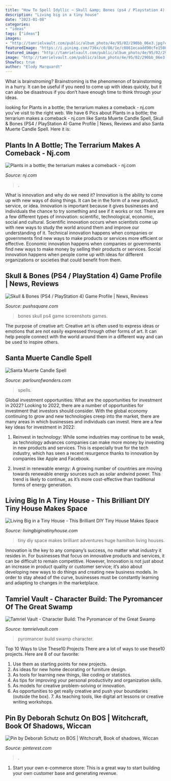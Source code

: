 ```yaml
---
title: "How To Spell Idyllic ~ Skull &amp; Bones (ps4 / Playstation 4) Game Profile"
description: "Living big in a tiny house"
date: "2023-01-08"
categories:
- "ideas"
tags: ["ideas"]
images:
- "http://tamrielvault.com/public/album_photo/4e/95/02/290bb_06e3.jpg?c=4f34"
featuredImage: "https://i.pinimg.com/736x/c0/86/1e/c0861ecaadd90cfe15085978074e2662.jpg"
featured_image: "http://tamrielvault.com/public/album_photo/4e/95/02/290bb_06e3.jpg?c=4f34"
image: "http://tamrielvault.com/public/album_photo/4e/95/02/290bb_06e3.jpg?c=4f34"
ShowToc: true
author: "Elody Marquardt"
---
```



What is brainstroming? Brainstroming is the phenomenon of brainstorming in a hurry. It can be useful if you need to come up with ideas quickly, but it can also be disastrous if you don’t have enough time to think through your ideas.

	

		
looking for Plants in a bottle; the terrarium makes a comeback - nj.com you've visit to the right web. We have 6 Pics about Plants in a bottle; the terrarium makes a comeback - nj.com like Santa Muerte Candle Spell, Skull &amp; Bones (PS4 / PlayStation 4) Game Profile | News, Reviews and also Santa Muerte Candle Spell. Here it is:
		
    
## Plants In A Bottle; The Terrarium Makes A Comeback - Nj.com

<img loading=lazy src="https://www.nj.com/resizer/VbHVGzdpNn8h311Dzk0OAfmmrz0=/1280x0/smart/advancelocal-adapter-image-uploads.s3.amazonaws.com/image.nj.com/home/njo-media/width2048/img/insidejersey_impact/photo/terrarium-garden-inside-jerseyjpg-4f6e584c0ad1c49e.jpg" onerror="this.onerror=null;this.src='https://tse3.mm.bing.net/th?id=OIP.xsmQk3P1bmR5kmdAFCmRmwHaKQ&amp;pid=15.1';" alt="Plants in a bottle; the terrarium makes a comeback - nj.com">

_Source: nj.com_

>. 

	

What is innovation and why do we need it?
Innovation is the ability to come up with new ways of doing things. It can be in the form of a new product, service, or idea. Innovation is important because it gives businesses and individuals the chance to try something and see if it works or not.
There are a few different types of innovation: scientific, technological, economic, social and cultural. Scientific innovation occurs when scientists come up with new ways to study the world around them and improve our understanding of it. Technical innovation happens when companies or governments find new ways to make products or services more efficient or effective. Economic innovation happens when companies or governments find new ways to make money by selling their products or services. Social innovation happens when people come up with ideas for different organizations or societies that could benefit from them.

    
## Skull &amp; Bones (PS4 / PlayStation 4) Game Profile | News, Reviews

<img loading=lazy src="https://images.pushsquare.com/screenshots/82918/large.jpg" onerror="this.onerror=null;this.src='https://tse3.mm.bing.net/th?id=OIP.ddiKJKme168P8Uz4gtOMpAHaEK&amp;pid=15.1';" alt="Skull &amp; Bones (PS4 / PlayStation 4) Game Profile | News, Reviews">

_Source: pushsquare.com_

>bones skull ps4 game screenshots games. 

	

The purpose of creative art:
Creative art is often used to express ideas or emotions that are not easily expressed through other forms of art. It can help people connect with the world around them in a different way and can be used to inspire others.

    
## Santa Muerte Candle Spell

<img loading=lazy src="https://www.parlourofwonders.com/wp-content/uploads/2021/02/products-IMG_3584.jpg" onerror="this.onerror=null;this.src='https://tse3.mm.bing.net/th?id=OIP.GliUM49n7CEl7xh0cC4XMAHaHa&amp;pid=15.1';" alt="Santa Muerte Candle Spell">

_Source: parlourofwonders.com_

>spells. 

	

Global investment opportunities: What are the opportunities for investment in 2022?
Looking to 2022, there are a number of opportunities for investment that investors should consider. With the global economy continuing to grow and new technologies creep into the market, there are many areas in which businesses and individuals can invest. Here are a few key ideas for investment in 2022: 
1. Reinvest in technology: While some industries may continue to be weak, as technology advances companies can make more money by investing in new products and services. This is especially true for the tech industry, which has seen a recent resurgence thanks to innovation by companies like Apple and Facebook. 

2. Invest in renewable energy: A growing number of countries are moving towards renewable energy sources such as solar andwind power. This trend is likely to continue, as it’s more cost-effective than traditional forms of energy generation. 


    
## Living Big In A Tiny House - This Brilliant DIY Tiny House Makes Space

<img loading=lazy src="https://www.livingbiginatinyhouse.com/media/website_pages/episodes/this-brilliant-diy-tiny-house-makes-space-for-some-huge-adventures/DIY-TINY-HOUSE-5.jpg" onerror="this.onerror=null;this.src='https://tse3.mm.bing.net/th?id=OIP.tdIZFxmj_QSePyPLC1LDMwHaE8&amp;pid=15.1';" alt="Living Big in a Tiny House - This Brilliant DIY Tiny House Makes Space">

_Source: livingbiginatinyhouse.com_

>tiny diy space makes brilliant adventures huge hamilton living houses. 

	

Innovation is the key to any company’s success, no matter what industry it resides in. For businesses that focus on innovative products and services, it can be difficult to remain competitive. However, Innovation is not just about an increase in product quality or customer service; it’s also about developing new ways to do things and creating new business models. In order to stay ahead of the curve, businesses must be constantly learning and adapting to changes in the marketplace.

    
## Tamriel Vault - Character Build: The Pyromancer Of The Great Swamp

<img loading=lazy src="http://tamrielvault.com/public/album_photo/4e/95/02/290bb_06e3.jpg?c=4f34" onerror="this.onerror=null;this.src='https://tse4.mm.bing.net/th?id=OIP.TzQG4xnEVWJegSSmsvWFHQHaKe&amp;pid=15.1';" alt="Tamriel Vault - Character Build: The Pyromancer of the Great Swamp">

_Source: tamrielvault.com_

>pyromancer build swamp character. 

	

Top 10 Ways to Use These10 Projects
There are a lot of ways to use these10 projects. Here are 8 of our favorite:
1. Use them as starting points for new projects.
2. As ideas for new home decorating or furniture design.
3. As tools for learning new things, like coding or statistics.
4. As tips for improving your personal productivity and organization skills.
5. As models for creative problem-solving or innovation.
6. As opportunities to get really creative and push your boundaries (outside the box).      7. As teaching tools, like digital art lessons or creative writing workshops. 
    
## Pin By Deborah Schutz On BOS | Witchcraft, Book Of Shadows, Wiccan

<img loading=lazy src="https://i.pinimg.com/736x/c0/86/1e/c0861ecaadd90cfe15085978074e2662.jpg" onerror="this.onerror=null;this.src='https://tse3.mm.bing.net/th?id=OIP.DVF0o4w9aCa8zEAq7DyuwAHaKc&amp;pid=15.1';" alt="Pin by Deborah Schutz on BOS | Witchcraft, Book of shadows, Wiccan">

_Source: pinterest.com_

>. 

	

1. Start your own e-commerce store: This is a great way to start building your own customer base and generating revenue.


